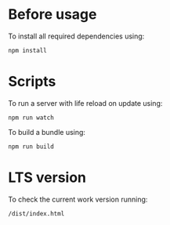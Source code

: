 # Before usage
To install all required dependencies using:
```
npm install
```

# Scripts
To run a server with life reload on update using:
```
npm run watch
```

To build a bundle using:
```
npm run build
```

# LTS version
To check the current work version running:
```
/dist/index.html
